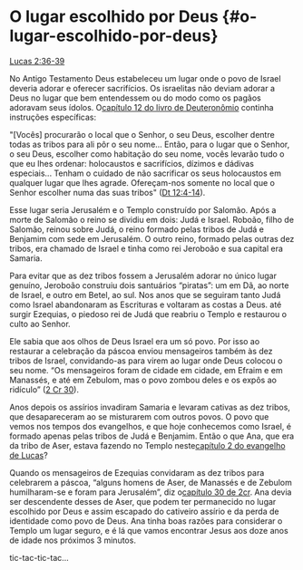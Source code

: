 # **O lugar escolhido por Deus** {#o-lugar-escolhido-por-deus}

[Lucas 2:36-39](http://bibliaonline.com.br/acf/lc/2/36-39)

No Antigo Testamento Deus estabeleceu um lugar onde o povo de Israel deveria adorar e oferecer sacrifícios. Os israelitas não deviam adorar a Deus no lugar que bem entendessem ou do modo como os pagãos adoravam seus ídolos. O[capítulo 12 do livro de Deuteronômio](http://bibliaonline.com.br/acf/dt/12) continha instruções específicas:

&quot;[Vocês] procurarão o local que o Senhor, o seu Deus, escolher dentre todas as tribos para ali pôr o seu nome... Então, para o lugar que o Senhor, o seu Deus, escolher como habitação do seu nome, vocês levarão tudo o que eu lhes ordenar: holocaustos e sacrifícios, dízimos e dádivas especiais... Tenham o cuidado de não sacrificar os seus holocaustos em qualquer lugar que lhes agrade. Ofereçam-nos somente no local que o Senhor escolher numa das suas tribos&quot; ([Dt 12:4-14](http://bibliaonline.com.br/acf/dt/12/4-14)).

Esse lugar seria Jerusalém e o Templo construído por Salomão. Após a morte de Salomão o reino se dividiu em dois: Judá e Israel. Roboão, filho de Salomão, reinou sobre Judá, o reino formado pelas tribos de Judá e Benjamim com sede em Jerusalém. O outro reino, formado pelas outras dez tribos, era chamado de Israel e tinha como rei Jeroboão e sua capital era Samaria.

Para evitar que as dez tribos fossem a Jerusalém adorar no único lugar genuíno, Jeroboão construiu dois santuários “piratas”: um em Dã, ao norte de Israel, e outro em Betel, ao sul. Nos anos que se seguiram tanto Judá como Israel abandonaram as Escrituras e voltaram as costas a Deus. até surgir Ezequias, o piedoso rei de Judá que reabriu o Templo e restaurou o culto ao Senhor.

Ele sabia que aos olhos de Deus Israel era um só povo. Por isso ao restaurar a celebração da páscoa enviou mensageiros também às dez tribos de Israel, convidando-as para virem ao lugar onde Deus colocou o seu nome. “Os mensageiros foram de cidade em cidade, em Efraim e em Manassés, e até em Zebulom, mas o povo zombou deles e os expôs ao ridículo” ([2 Cr 30](http://bibliaonline.com.br/acf/2cr/30)).

Anos depois os assírios invadiram Samaria e levaram cativas as dez tribos, que desapareceram ao se misturarem com outros povos. O povo que vemos nos tempos dos evangelhos, e que hoje conhecemos como Israel, é formado apenas pelas tribos de Judá e Benjamim. Então o que Ana, que era da tribo de Aser, estava fazendo no Templo neste[capítulo 2 do evangelho de Lucas](http://bibliaonline.com.br/acf/lc/2)?

Quando os mensageiros de Ezequias convidaram as dez tribos para celebrarem a páscoa, “alguns homens de Aser, de Manassés e de Zebulom humilharam-se e foram para Jerusalém”, diz o[capítulo 30 de 2cr](http://bibliaonline.com.br/acf/2cr/30). Ana devia ser descendente desses de Aser, que podem ter permanecido no lugar escolhido por Deus e assim escapado do cativeiro assírio e da perda de identidade como povo de Deus. Ana tinha boas razões para considerar o Templo um lugar seguro, e é lá que vamos encontrar Jesus aos doze anos de idade nos próximos 3 minutos.

tic-tac-tic-tac...